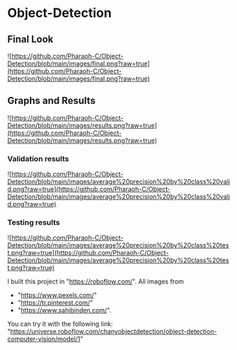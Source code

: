 # Object-Detection
## Final Look
![https://github.com/Pharaoh-C/Object-Detection/blob/main/images/final.png?raw=true](https://github.com/Pharaoh-C/Object-Detection/blob/main/images/final.png?raw=true)

## Graphs and Results
![https://github.com/Pharaoh-C/Object-Detection/blob/main/images/results.png?raw=true](https://github.com/Pharaoh-C/Object-Detection/blob/main/images/results.png?raw=true)

### Validation results
![https://github.com/Pharaoh-C/Object-Detection/blob/main/images/average%20precision%20by%20class%20valid.png?raw=true](https://github.com/Pharaoh-C/Object-Detection/blob/main/images/average%20precision%20by%20class%20valid.png?raw=true)

### Testing results
![https://github.com/Pharaoh-C/Object-Detection/blob/main/images/average%20precision%20by%20class%20test.png?raw=true](https://github.com/Pharaoh-C/Object-Detection/blob/main/images/average%20precision%20by%20class%20test.png?raw=true)


I built this project in "https://roboflow.com/". All images from 
* "https://www.pexels.com/"
* "https://tr.pinterest.com/"
* "https://www.sahibinden.com/".


You can try it with the following link:
"https://universe.roboflow.com/chanyobjectdetection/object-detection-computer-vision/model/1"
